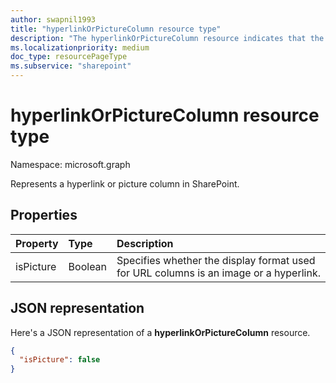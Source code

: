 ```yaml
---
author: swapnil1993
title: "hyperlinkOrPictureColumn resource type" 
description: "The hyperlinkOrPictureColumn resource indicates that the column contains URL data that can be an achortag or an image that serves as a hyperlink."
ms.localizationpriority: medium
doc_type: resourcePageType
ms.subservice: "sharepoint"
---
```

# hyperlinkOrPictureColumn resource type

Namespace: microsoft.graph

Represents a hyperlink or picture column in SharePoint.

## Properties

| Property      | Type               | Description|
|:-------------------|:-------------------|:----------------------------------------------|
| isPicture       | Boolean             | Specifies whether the display format used for URL columns is an image or a hyperlink. |


## JSON representation

Here's a JSON representation of a **hyperlinkOrPictureColumn** resource.
<!-- { "blockType": "resource", "@odata.type": "microsoft.graph.hyperlinkOrPictureColumn" } -->

```json
{
  "isPicture": false
}
```
